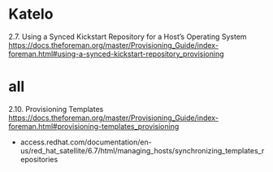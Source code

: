 # Katelo
2.7. Using a Synced Kickstart Repository for a Host’s Operating System
https://docs.theforeman.org/master/Provisioning_Guide/index-foreman.html#using-a-synced-kickstart-repository_provisioning

# all
2.10. Provisioning Templates
https://docs.theforeman.org/master/Provisioning_Guide/index-foreman.html#provisioning-templates_provisioning
- access.redhat.com/documentation/en-us/red_hat_satellite/6.7/html/managing_hosts/synchronizing_templates_repositories
